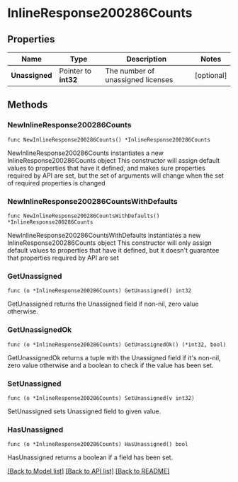 # InlineResponse200286Counts

## Properties

Name | Type | Description | Notes
------------ | ------------- | ------------- | -------------
**Unassigned** | Pointer to **int32** | The number of unassigned licenses | [optional] 

## Methods

### NewInlineResponse200286Counts

`func NewInlineResponse200286Counts() *InlineResponse200286Counts`

NewInlineResponse200286Counts instantiates a new InlineResponse200286Counts object
This constructor will assign default values to properties that have it defined,
and makes sure properties required by API are set, but the set of arguments
will change when the set of required properties is changed

### NewInlineResponse200286CountsWithDefaults

`func NewInlineResponse200286CountsWithDefaults() *InlineResponse200286Counts`

NewInlineResponse200286CountsWithDefaults instantiates a new InlineResponse200286Counts object
This constructor will only assign default values to properties that have it defined,
but it doesn't guarantee that properties required by API are set

### GetUnassigned

`func (o *InlineResponse200286Counts) GetUnassigned() int32`

GetUnassigned returns the Unassigned field if non-nil, zero value otherwise.

### GetUnassignedOk

`func (o *InlineResponse200286Counts) GetUnassignedOk() (*int32, bool)`

GetUnassignedOk returns a tuple with the Unassigned field if it's non-nil, zero value otherwise
and a boolean to check if the value has been set.

### SetUnassigned

`func (o *InlineResponse200286Counts) SetUnassigned(v int32)`

SetUnassigned sets Unassigned field to given value.

### HasUnassigned

`func (o *InlineResponse200286Counts) HasUnassigned() bool`

HasUnassigned returns a boolean if a field has been set.


[[Back to Model list]](../README.md#documentation-for-models) [[Back to API list]](../README.md#documentation-for-api-endpoints) [[Back to README]](../README.md)


